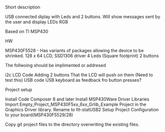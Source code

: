 Short description

USB connected diplay with Leds and 2 buttons. Will show messages sent by the user and display LEDs RGB

Based on TI MSP430

HW

MSP430F5528 - Has variants of packages allowing the device to be shrinked. 128 x 64 LCD, SSD1306 driver 4 Leds (Square footprint) 2 buttons

The follwoing should be implimented or addresed

i2c LCD Code
Adding 2 buttons That the LCD will push on them (Need to test this)
USB code
USB keyboard as feedback fro button presses?

Project setup

Install Code Composer 8 and later
Install MSP430Ware Driver Libraries
Import Empty_Project_MSP430F5xx_6xx_Grlib_Example Project in the Graphics Driver library. 
Rename to fit-statUSB2 
Setup Project Configuration to your board(MSP430F5529/28)

Copy git project files to the directory overwriting the existing files.